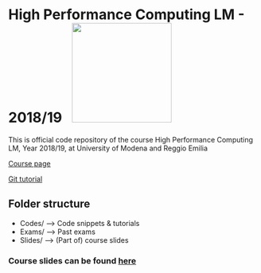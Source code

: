# High Performance Computing LM - 2018/19&nbsp;&nbsp;&nbsp;<img src="https://www.unimore.it/_img/Sigillo2015.svg" width="200" />
This is official code repository of the course High Performance Computing LM, Year 2018/19, at University of Modena and Reggio Emilia

<a href="http://algo.ing.unimo.it/people/andrea/Didattica/HPC/index.html">Course page</a>

<a href="http://hipert.unimore.it/people/paolob/pub/Calcolo_Parallelo/Slides/Git_Tutorial.pdf">Git tutorial</a>

## Folder structure

- Codes/ --> Code snippets & tutorials
- Exams/ --> Past exams
- Slides/ --> (Part of) course slides

### Course slides can be found <a href="http://algo.ing.unimo.it/people/andrea/Didattica/HPC/index.html">here</a>
